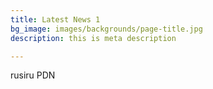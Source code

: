 ```yaml
---
title: Latest News 1
bg_image: images/backgrounds/page-title.jpg
description: this is meta description

---
```

rusiru PDN 